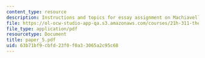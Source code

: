 ```yaml
---
content_type: resource
description: Instructions and topics for essay assignment on Machiavelli.
file: https://ol-ocw-studio-app-qa.s3.amazonaws.com/courses/21h-311-the-renaissance-1300-1600-fall-2004/63b71bf9cbfd23f0f0a33065a2c95c68_paper_5.pdf
file_type: application/pdf
resourcetype: Document
title: paper_5.pdf
uid: 63b71bf9-cbfd-23f0-f0a3-3065a2c95c68
---
```


